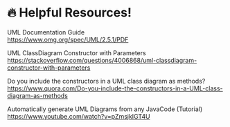 # 🔥 Helpful Resources!   

UML Documentation Guide   
https://www.omg.org/spec/UML/2.5.1/PDF    
    
UML ClassDiagram Constructor with Parameters   
https://stackoverflow.com/questions/4006868/uml-classdiagram-constructor-with-parameters    
   
      
Do you include the constructors in a UML class diagram as methods?    
https://www.quora.com/Do-you-include-the-constructors-in-a-UML-class-diagram-as-methods    
     
Automatically generate UML Diagrams from any JavaCode (Tutorial)   
https://www.youtube.com/watch?v=pZmsjkIGT4U    
    
